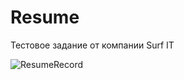 # Resume
Тестовое задание от компании Surf IT

![ResumeRecord](https://github.com/Berendei75405/Resume/assets/82874611/5ac7a679-982a-49f1-9c84-fb33fbcdfd6a)
